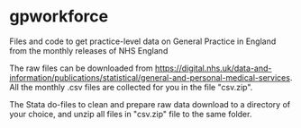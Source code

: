 # gpworkforce
Files and code to get practice-level data on General Practice in England from the monthly releases of NHS England

The raw files can be downloaded from https://digital.nhs.uk/data-and-information/publications/statistical/general-and-personal-medical-services. All the monthly .csv files are collected for you in the file "csv.zip".

The Stata do-files to clean and prepare raw data download to a directory of your choice, and unzip all files in "csv.zip" file to the same folder.

